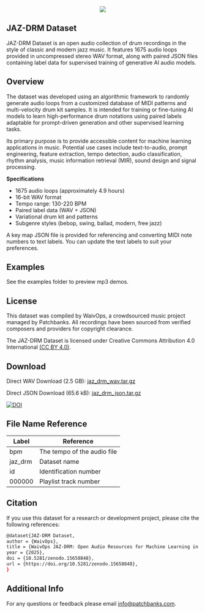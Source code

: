 <p align="center">
  <img src="https://user-images.githubusercontent.com/115654234/213008369-a3a3cc5b-498d-47ea-bd36-4569ce6c4e51.png">
</p>

## JAZ-DRM Dataset

JAZ-DRM Dataset is an open audio collection of drum recordings in the style of classic and modern jazz music. It features 1675 audio loops provided in uncompressed stereo WAV format, along with paired JSON files containing label data for supervised training of generative AI audio models.

## Overview

The dataset was developed using an algorithmic framework to randomly generate audio loops from a customized database of MIDI patterns and multi-velocity drum kit samples. It is intended for training or fine-tuning AI models to learn high-performance drum notations using paired labels adaptable for prompt-driven generation and other supervised learning tasks.

Its primary purpose is to provide accessible content for machine learning applications in music. Potential use cases include text-to-audio, prompt engineering, feature extraction, tempo detection, audio classification, rhythm analysis, music information retrieval (MIR), sound design and signal processing.

**Specifications**

- 1675 audio loops (approximately 4.9 hours)
- 16-bit WAV format
- Tempo range: 130-220 BPM
- Paired label data (WAV + JSON)
- Variational drum kit and patterns
- Subgenre styles (bebop, swing, ballad, modern, free jazz)

A key map JSON file is provided for referencing and converting MIDI note numbers to text labels. You can update the text labels to suit your preferences.

## Examples

See the examples folder to preview mp3 demos.


## License

This dataset was compiled by WaivOps, a crowdsourced music project managed by Patchbanks. All recordings have been sourced from verified composers and providers for copyright clearance.


The JAZ-DRM Dataset is licensed under Creative Commons Attribution 4.0 International [(CC BY 4.0)](https://creativecommons.org/licenses/by/4.0/).

## Download

Direct WAV Download (2.5 GB): [jaz_drm_wav.tar.gz](https://zenodo.org/records/15658848/files/jaz_drm_wav.tar.gz?download=1&preview=1)

Direct JSON Download (65.6 kB): [jaz_drm_json.tar.gz](https://zenodo.org/records/15658848/files/jaz_drm_json.tar.gz?download=1&preview=1)

[![DOI](https://zenodo.org/badge/DOI/10.5281/zenodo.15658848.svg)](https://doi.org/10.5281/zenodo.15658848)
## File Name Reference

| **Label**             | **Reference**                                                  |
| ----------------- | ------------------------------------------------------------------ |
| bpm  | The tempo of the audio file|
| jaz_drm | Dataset name|
| id | Identification number|
| 000000 | Playlist track number|

## Citation

If you use this dataset for a research or development project, please cite the following references:
```bash
@dataset{JAZ-DRM Dataset,
author = {WaivOps},
title = {WaivOps JAZ-DRM: Open Audio Resources for Machine Learning in Music},
year = {2025},
doi = {10.5281/zenodo.15658848},
url = {https://doi.org/10.5281/zenodo.15658848},
}
```
## Additional Info

For any questions or feedback please email info@patchbanks.com.
